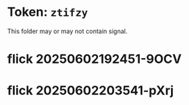 # Token: `ztifzy`

This folder may or may not contain signal.
# flick 20250602192451-9OCV
# flick 20250602203541-pXrj
